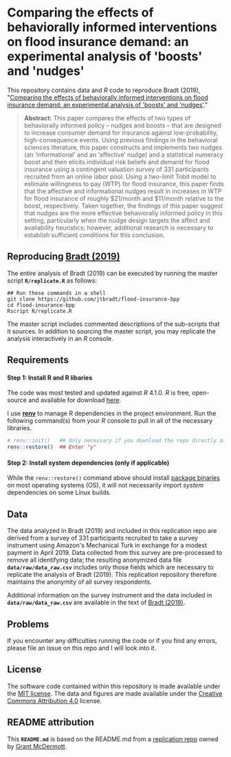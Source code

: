 # Comparing the effects of behaviorally informed interventions on flood insurance demand: an experimental analysis of 'boosts' and 'nudges'

This repository contains data and *R* code to reproduce Bradt (2019), "[Comparing the effects of behaviorally informed interventions on flood insurance demand: an experimental analysis of 'boosts' and 'nudges'](https://doi.org/10.1017/bpp.2019.31)."

> **Abstract:** This paper compares the effects of two types of behaviorally informed policy – nudges and boosts – that are designed to increase consumer demand for insurance against low-probability, high-consequence events. Using previous findings in the behavioral sciences literature, this paper constructs and implements two nudges (an ‘informational’ and an ‘affective’ nudge) and a statistical numeracy boost and then elicits individual risk beliefs and demand for flood insurance using a contingent valuation survey of 331 participants recruited from an online labor pool. Using a two-limit Tobit model to estimate willingness to pay (WTP) for flood insurance, this paper finds that the affective and informational nudges result in increases in WTP for flood insurance of roughly $21/month and $11/month relative to the boost, respectively. Taken together, the findings of this paper suggest that nudges are the more effective behaviorally informed policy in this setting, particularly when the nudge design targets the affect and availability heuristics; however, additional research is necessary to establish sufficient conditions for this conclusion.

## Reproducing [Bradt (2019)](https://doi.org/10.1017/bpp.2019.31)
The entire analysis of Bradt (2019) can be executed by running the master script **`R/replicate.R`** as follows:

```
## Run these commands in a shell
git clone https://github.com/jtbradt/flood-insurance-bpp
cd flood-insurance-bpp
Rscript R/replicate.R
```

The master script includes commented descriptions of the sub-scripts that it sources.  In addition to sourcing the master script, you may replicate the analysis interactively in an *R* console.

## Requirements

#### Step 1: Install R and R libaries

The code was most tested and updated against *R* 4.1.0. *R* is free, open-source and available for download [here](https://www.r-project.org/).

I use [**renv**](https://rstudio.github.io/renv/) to manage R dependencies in the project environment. Run the following command(s) from your *R* console to pull in all of the necessary libraries.

```r
# renv::init()   ## Only necessary if you download the repo directly as opposed to cloning/opening the repo as an RStudio project
renv::restore()  ## Enter "y"
```

#### Step 2: Install system dependencies (only if applicable)

While the `renv::restore()` command above should install [package binaries](https://packagemanager.rstudio.com/) on most operating systems (OS), it will not necessarily import *system* dependencies on some Linux builds.

## Data

The data analyzed in Bradt (2019) and included in this replication repo are derived from a survey of 331 participants recruited to take a survey instrument using Amazon's Mechanical Turk in exchange for a modest payment in April 2019.  Data collected from this survey are pre-processed to remove all identifying data; the resulting anonymized data file **`data/raw/data_raw.csv`** includes only those fields which are necessary to replicate the analysis of Bradt (2019).  This replication repository therefore maintains the anonymity of all survey respondents. 

Additional information on the survey instrument and the data included in **`data/raw/data_raw.csv`** are available in the text of [Bradt (2019)](https://doi.org/10.1017/bpp.2019.31).

## Problems

If you encounter any difficulties running the code or if you find any errors, please file an issue on this repo and I will look into it.

## License

The software code contained within this repository is made available under the [MIT license](http://opensource.org/licenses/mit-license.php). The data and figures are made available under the [Creative Commons Attribution 4.0](https://creativecommons.org/licenses/by/4.0/) license.

## README attribution

This **`README.md`** is based on the README.md from a [replication repo](https://github.com/grantmcdermott/bycatch) owned by [Grant McDermott](https://github.com/grantmcdermott).
